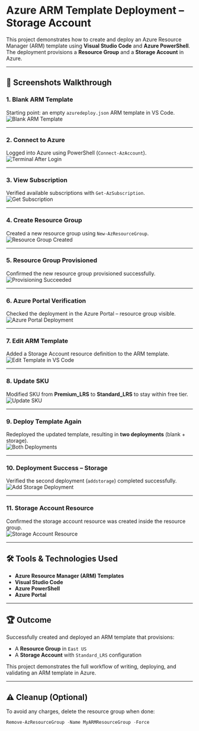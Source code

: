 # Azure ARM Template Deployment – Storage Account

This project demonstrates how to create and deploy an Azure Resource Manager (ARM) template using **Visual Studio Code** and **Azure PowerShell**.  
The deployment provisions a **Resource Group** and a **Storage Account** in Azure.

---

## 📸 Screenshots Walkthrough

### 1. Blank ARM Template
Starting point: an empty `azuredeploy.json` ARM template in VS Code.  
![Blank ARM Template](01-Blank-ARM-template.png)

---

### 2. Connect to Azure
Logged into Azure using PowerShell (`Connect-AzAccount`).  
![Terminal After Login](02-terminal-after-log-in.png)

---

### 3. View Subscription
Verified available subscriptions with `Get-AzSubscription`.  
![Get Subscription](03-Get-AzSubscription.png)

---

### 4. Create Resource Group
Created a new resource group using `New-AzResourceGroup`.  
![Resource Group Created](04-resource-group-name-id-location.png)

---

### 5. Resource Group Provisioned
Confirmed the new resource group provisioned successfully.  
![Provisioning Succeeded](05-provisioning-succeeded.png)

---

### 6. Azure Portal Verification
Checked the deployment in the Azure Portal – resource group visible.  
![Azure Portal Deployment](06-azure-portal-deployment.png)

---

### 7. Edit ARM Template
Added a Storage Account resource definition to the ARM template.  
![Edit Template in VS Code](07-edit-vs-code.png)

---

### 8. Update SKU
Modified SKU from **Premium_LRS** to **Standard_LRS** to stay within free tier.  
![Update SKU](08-vs-code.png)

---

### 9. Deploy Template Again
Redeployed the updated template, resulting in **two deployments** (blank + storage).  
![Both Deployments](09-both-deployments.png)

---

### 10. Deployment Success – Storage
Verified the second deployment (`addstorage`) completed successfully.  
![Add Storage Deployment](10-add-storage-deployment.png)

---

### 11. Storage Account Resource
Confirmed the storage account resource was created inside the resource group.  
![Storage Account Resource](11-storage-resource.png)

---

## 🛠️ Tools & Technologies Used
- **Azure Resource Manager (ARM) Templates**
- **Visual Studio Code**
- **Azure PowerShell**
- **Azure Portal**

---

## 🏆 Outcome
Successfully created and deployed an ARM template that provisions:
- A **Resource Group** in `East US`
- A **Storage Account** with `Standard_LRS` configuration

This project demonstrates the full workflow of writing, deploying, and validating an ARM template in Azure.

---

## ⚠️ Cleanup (Optional)
To avoid any charges, delete the resource group when done:

```powershell
Remove-AzResourceGroup -Name MyARMResourceGroup -Force
